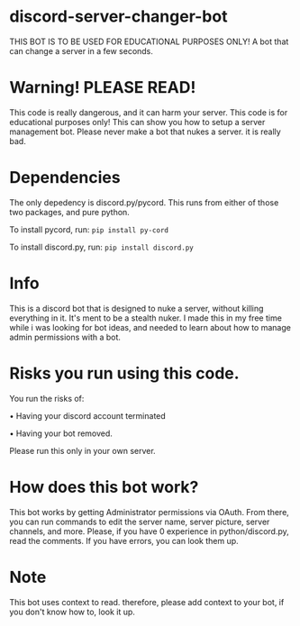 # discord-server-changer-bot
THIS BOT IS TO BE USED FOR EDUCATIONAL PURPOSES ONLY! A bot that can change a server in a few seconds.

# Warning! PLEASE READ!
This code is really dangerous, and it can harm your server. This code is for educational purposes only! This can show you how to setup a server management bot. Please never make a bot that nukes a server. it is really bad.

# Dependencies
The only depedency is discord.py/pycord. This runs from either of those two packages, and pure python.

To install pycord, run:
` pip install py-cord `

To install discord.py, run: ` pip install discord.py `

# Info
This is a discord bot that is designed to nuke a server, without killing everything in it. It's ment to be a stealth nuker.
I made this in my free time while i was looking for bot ideas, and needed to learn about how to manage admin permissions with a bot.

# Risks you run using this code.
You run the risks of:

• Having your discord account terminated

• Having your bot removed.

Please run this only in your own server.

# How does this bot work?

This bot works by getting Administrator permissions via OAuth. From there, you can run commands to edit the server name, server picture, server channels, and more.
Please, if you have 0 experience in python/discord.py, read the comments. If you have errors, you can look them up.

# Note

This bot uses context to read. therefore, please add context to your bot, if you don't know how to, look it up.
